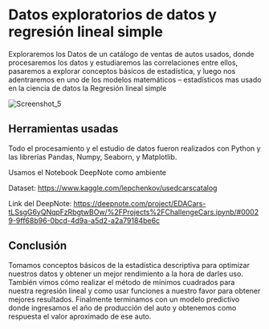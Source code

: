 # Datos exploratorios de datos y regresión lineal simple

Exploraremos los Datos de un catálogo de ventas de autos usados, donde procesaremos los datos y estudiaremos las correlaciones entre ellos, pasaremos a explorar conceptos básicos de estadística, y luego nos adentraremos en uno de los modelos matemáticos – estadísticos mas usado en la ciencia de datos la Regresión lineal simple

![Screenshot_5](https://user-images.githubusercontent.com/40870870/140391524-2bf72621-94af-4e43-88fe-4f176c396214.png)


## Herramientas usadas
Todo el procesamiento y el estudio de datos fueron realizados con Python y las librerías Pandas, Numpy, Seaborn, y Matplotlib.

Usamos el Notebook DeepNote como ambiente

Dataset: https://www.kaggle.com/lepchenkov/usedcarscatalog

Link del DeepNote: https://deepnote.com/project/EDACars-tLSsgG6yQNqpFzRbgtwBOw/%2FProjects%2FChallengeCars.ipynb/#00029-9ff68b96-0bcd-4d9a-a5d2-a2a79184be6c

## Conclusión
Tomamos conceptos básicos de la estadística descriptiva para optimizar nuestros datos y obtener un mejor rendimiento a la hora de darles uso.
También vimos cómo realizar el método de mínimos cuadrados para nuestra regresión lineal y como usar funciones a nuestro favor para obtener mejores resultados.
Finalmente terminamos con un modelo predictivo donde ingresamos el año de producción del auto y obtenemos como respuesta el valor aproximado de ese auto.
